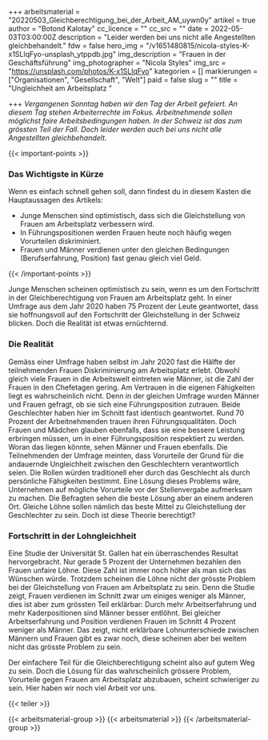 +++
arbeitsmaterial = "20220503_Gleichberechtigung_bei_der_Arbeit_AM_uywn0y"
artikel = true
author = "Botond Kalotay"
cc_licence = ""
cc_src = ""
date = 2022-05-03T03:00:00Z
description = "Leider werden bei uns nicht alle Angestellten gleichbehandelt."
fdw = false
hero_img = "/v1651480815/nicola-styles-K-x1SLlqFyo-unsplash_ytppdb.jpg"
img_description = "Frauen in der Geschäftsführung"
img_photographer = "Nicola Styles"
img_src = "https://unsplash.com/photos/K-x1SLlqFyo"
kategorien = []
markierungen = ["Organisationen", "Gesellschaft", "Welt"]
paid = false
slug = ""
title = "Ungleichheit am Arbeitsplatz "

+++
_Vergangenen Sonntag haben wir den Tag der Arbeit gefeiert. An diesem Tag stehen Arbeiterrechte im Fokus. Arbeitnehmende sollen möglichst faire Arbeitsbedingungen haben. In der Schweiz ist das zum grössten Teil der Fall. Doch leider werden auch bei uns nicht alle Angestellten gleichbehandelt._

{{< important-points >}} <h3>Das Wichtigste in Kürze</h3>

<p>Wenn es einfach schnell gehen soll, dann findest du in diesem Kasten die Hauptaussagen des Artikels:</p>

<ul>

<li>Junge Menschen sind optimistisch, dass sich die Gleichstellung von Frauen am Arbeitsplatz verbessern wird.</li>

<li>In Führungspositionen werden Frauen heute noch häufig wegen Vorurteilen diskriminiert.</li>

<li>Frauen und Männer verdienen unter den gleichen Bedingungen (Berufserfahrung, Position) fast genau gleich viel Geld.</li>

</ul> {{< /important-points >}}

Junge Menschen scheinen optimistisch zu sein, wenn es um den Fortschritt in der Gleichberechtigung von Frauen am Arbeitsplatz geht. In einer Umfrage aus dem Jahr 2020 haben 75 Prozent der Leute geantwortet, dass sie hoffnungsvoll auf den Fortschritt der Gleichstellung in der Schweiz blicken. Doch die Realität ist etwas ernüchternd.

### Die Realität

Gemäss einer Umfrage haben selbst im Jahr 2020 fast die Hälfte der teilnehmenden Frauen Diskriminierung am Arbeitsplatz erlebt. Obwohl gleich viele Frauen in die Arbeitswelt eintreten wie Männer, ist die Zahl der Frauen in den Chefetagen gering. Am Vertrauen in die eigenen Fähigkeiten liegt es wahrscheinlich nicht. Denn in der gleichen Umfrage wurden Männer und Frauen gefragt, ob sie sich eine Führungsposition zutrauen. Beide Geschlechter haben hier im Schnitt fast identisch geantwortet. Rund 70 Prozent der Arbeitnehmenden trauen ihren Führungsqualitäten. Doch Frauen und Mädchen glauben ebenfalls, dass sie eine bessere Leistung erbringen müssen, um in einer Führungsposition respektiert zu werden. Woran das liegen könnte, sehen Männer und Frauen ebenfalls. Die Teilnehmenden der Umfrage meinten, dass Vorurteile der Grund für die andauernde Ungleichheit zwischen den Geschlechtern verantwortlich seien. Die Rollen würden traditionell eher durch das Geschlecht als durch persönliche Fähigkeiten bestimmt. Eine Lösung dieses Problems wäre, Unternehmen auf mögliche Vorurteile vor der Stellenvergabe aufmerksam zu machen. Die Befragten sehen die beste Lösung aber an einem anderen Ort. Gleiche Löhne sollen nämlich das beste Mittel zu Gleichstellung der Geschlechter zu sein. Doch ist diese Theorie berechtigt?

### Fortschritt in der Lohngleichheit

Eine Studie der Universität St. Gallen hat ein überraschendes Resultat hervorgebracht. Nur gerade 5 Prozent der Unternehmen bezahlen den Frauen unfaire Löhne. Diese Zahl ist immer noch höher als man sich das Wünschen würde. Trotzdem scheinen die Löhne nicht der grösste Problem bei der Gleichstellung von Frauen am Arbeitsplatz zu sein. Denn die Studie zeigt, Frauen verdienen im Schnitt zwar um einiges weniger als Männer, dies ist aber zum grössten Teil erklärbar: Durch mehr Arbeitserfahrung und mehr Kaderpositionen sind Männer besser entlöhnt. Bei gleicher Arbeitserfahrung und Position verdienen Frauen im Schnitt 4 Prozent weniger als Männer. Das zeigt, nicht erklärbare Lohnunterschiede zwischen Männern und Frauen gibt es zwar noch, diese scheinen aber bei weitem nicht das grösste Problem zu sein.

Der einfachere Teil für die Gleichberechtigung scheint also auf gutem Weg zu sein. Doch die Lösung für das wahrscheinlich grössere Problem, Vorurteile gegen Frauen am Arbeitsplatz abzubauen, scheint schwieriger zu sein. Hier haben wir noch viel Arbeit vor uns.

{{< teiler >}}

{{< arbeitsmaterial-group >}}
{{< arbeitsmaterial >}}
{{< /arbeitsmaterial-group >}}
